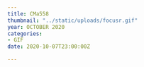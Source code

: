 ```yaml
---
title: CMa558
thumbnail: "../static/uploads/focusr.gif"
year: OCTOBER 2020
categories:
- GIF
date: 2020-10-07T23:00:00Z

---
```

